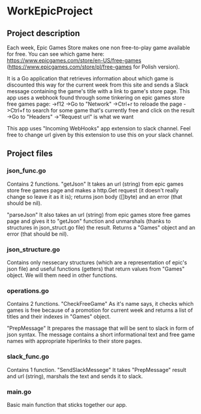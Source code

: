 # WorkEpicProject
## Project description
Each week, Epic Games Store makes one non free-to-play game available for free. You can see which game here: https://www.epicgames.com/store/en-US/free-games (https://www.epicgames.com/store/pl/free-games for Polish version).

It is a Go application that retrieves information about which game is discounted this way for the current week from this site and sends a Slack message containing the game's title with a link to game's store page. This app uses a webhook found through some tinkering on epic games store free games page:
->f12
->Go to "Network"
->Ctrl+r to reloade the page
->Ctrl+f to search for some game that's currently free and click on the result
->Go to "Headers"
->"Request url" is what we want

This app uses "Incoming WebHooks" app extension to slack channel. Feel free to change url given by this extension to use this on your slack channel.

## Project files
### json_func.go
Contains 2 functions.
"getJson"
It takes an url (string) from epic games store free games page and makes a http.Get request (it doesn't really change so leave it as it is); returns json body ([]byte) and an error (that should be nil).

"parseJson"
It also takes an url (string) from epic games store free games page and gives it to "getJson" function and unmarshals (thanks to structures in json_struct.go file) the result. Returns a "Games" object and an error (that should be nil).

### json_structure.go
Contains only nessecary structures (which are a representation of epic's json file) and useful functions (getters) that return values from "Games" object. We will them need in other functions.

### operations.go
Contains 2 functions.
"CheckFreeGame"
As it's name says, it checks which games is free because of a promotion for current week and returns a list of titles and their indexes in "Games" object.

"PrepMessage"
It prepares the massage that will be sent to slack in form of json syntax. The message contains a short informational text and free game names with appropriate hiperlinks to their store pages.

### slack_func.go
Contains 1 function.
"SendSlackMessege"
It takes "PrepMessage" result and url (string), marshals the text and sends it to slack.

### main.go
Basic main function that sticks together our app.
